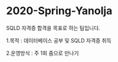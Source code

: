# 2020-Spring-Yanolja
SQLD 자격증 합격을 목표로 하는 팀입니다.

1.목적 : 데이터베이스 공부 및 SQLD 자격증 취득

2.운영방식 :  주 1회 줌으로 만나기
